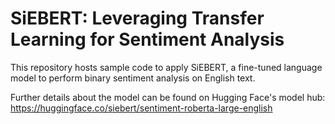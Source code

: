 # SiEBERT: Leveraging Transfer Learning for Sentiment Analysis

This repository hosts sample code to apply SiEBERT, a fine-tuned language model to perform binary sentiment analysis on English text.

Further details about the model can be found on Hugging Face's model hub: https://huggingface.co/siebert/sentiment-roberta-large-english
